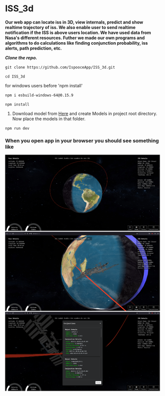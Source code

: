# ISS_3d

<b>Our web app can locate iss in 3D, view internals, predict and show realtime trajectory of iss. We also enable user to send realtime notification if the ISS is above users location. We have used data from Nasa's different resources. Futher we made our own programs and algorithms to do calculations like finding conjunction probability, iss alerts, path prediction, etc. </b>

***Clone the repo.***
 ```
git clone https://github.com/IspooceApp/ISS_3d.git
```
```
cd ISS_3d
```

for windows users before 'npm install'
```
npm i esbuild-windows-64@0.15.9
```

```
npm install
``` 

 <ol>
 <li>Download model from <a href="https://drive.google.com/drive/folders/169ZXvr8X_oZi-jxUoCQpWhKB6F__CzDr?usp=sharing">Here</a> and create Models in project root directory. Now place the models in that folder. </br>
 </ol>

```
npm run dev
```


<h3>When you open app in your browser you should see something like</h3>

![frontend](https://github.com/IspooceApp/ISS_3d/blob/main/IMAGES/Screenshot_1.png)
![frontend](https://github.com/IspooceApp/ISS_3d/blob/main/IMAGES/Screenshot_2.png)
![function](https://github.com/IspooceApp/ISS_3d/blob/main/IMAGES/Screenshot_3.png)
